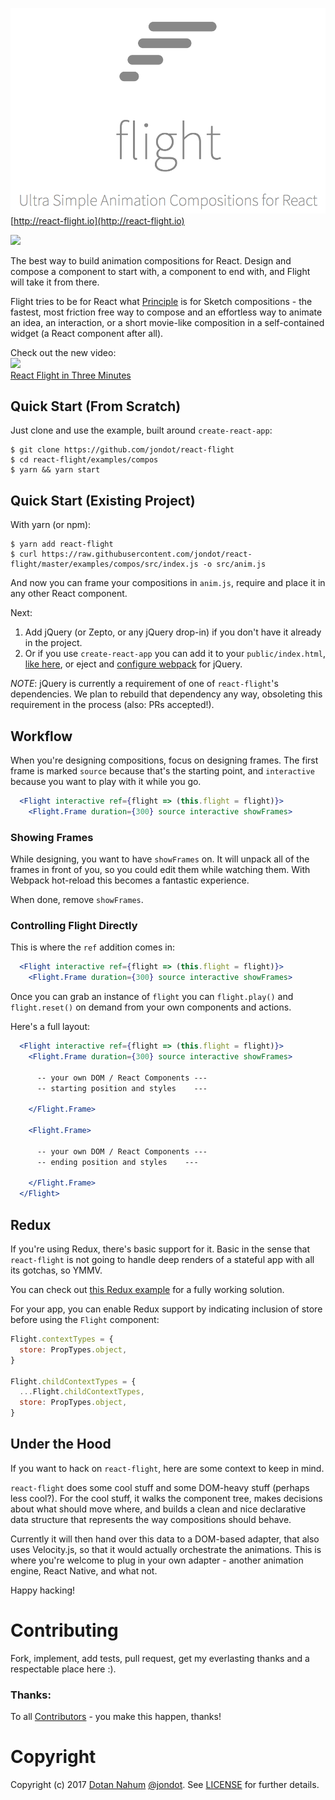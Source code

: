 ![](media/flight.png)
[http://react-flight.io](http://react-flight.io)

<img src="https://travis-ci.org/jondot/react-flight.svg?branch=master">

The best way to build animation compositions for React. Design and compose a
component to start with, a component to end with, and Flight will take it from
there.

Flight tries to be for React what [Principle](http://principleformac.com/) is
for Sketch compositions - the fastest, most friction free way to compose and an
effortless way to animate an idea, an interaction, or a short movie-like
composition in a self-contained widget (a React component after all).


Check out the new video:
<br/>
<a href="https://youtu.be/HBEn-KN_u04">
<img src="https://i.ytimg.com/vi/HBEn-KN_u04/hqdefault.jpg" width="240"/>
<br/>
React Flight in Three Minutes
</a>

## Quick Start (From Scratch)

Just clone and use the example, built around `create-react-app`:

```
$ git clone https://github.com/jondot/react-flight
$ cd react-flight/examples/compos
$ yarn && yarn start
```


## Quick Start (Existing Project)

With yarn (or npm):

```
$ yarn add react-flight
$ curl https://raw.githubusercontent.com/jondot/react-flight/master/examples/compos/src/index.js -o src/anim.js
```

And now you can frame your compositions in `anim.js`, require and place it in
any other React component.

Next:

1. Add jQuery (or Zepto, or any jQuery drop-in) if you don't have it already in the project.
2. Or if you use `create-react-app` you can add it to your `public/index.html`, [like here](examples/compos/public/index.html),
or eject and [configure webpack](https://webpack.github.io/docs/library-and-externals.html) for jQuery.

_NOTE_: jQuery is currently a requirement of one of `react-flight`'s dependencies.
We plan to rebuild that dependency any way, obsoleting this requirement in the
process (also: PRs accepted!).

## Workflow

When you're designing compositions, focus on designing frames. The
first frame is marked `source` because that's the starting point, and
`interactive` because you want to play with it while you go.

```jsx
  <Flight interactive ref={flight => (this.flight = flight)}>
    <Flight.Frame duration={300} source interactive showFrames>
```

### Showing Frames

While designing, you want to have `showFrames` on. It will unpack
all of the frames in front of you, so you could edit them while watching them. With
Webpack hot-reload this becomes a fantastic experience.

When done, remove `showFrames`.

### Controlling Flight Directly

This is where the `ref` addition comes in:

```jsx
  <Flight interactive ref={flight => (this.flight = flight)}>
    <Flight.Frame duration={300} source interactive showFrames>
```

Once you can grab an instance of `flight` you can `flight.play()` and `flight.reset()` on
demand from your own components and actions.

Here's a full layout:

```jsx
  <Flight interactive ref={flight => (this.flight = flight)}>
    <Flight.Frame duration={300} source interactive showFrames>

      -- your own DOM / React Components ---
      -- starting position and styles    ---

    </Flight.Frame>

    <Flight.Frame>

      -- your own DOM / React Components ---
      -- ending position and styles    ---

    </Flight.Frame>
  </Flight>
```





## Redux

If you're using Redux, there's basic support for it. Basic in the sense that `react-flight` is not
going to handle deep renders of a stateful app with all its gotchas, so YMMV.

You can check out [this Redux example](examples/compos-redux) for a fully working solution.


For your app, you can enable Redux support by indicating inclusion of store before using the `Flight` component:

```javascript
Flight.contextTypes = {
  store: PropTypes.object,
}

Flight.childContextTypes = {
  ...Flight.childContextTypes,
  store: PropTypes.object,
}
```



## Under the Hood

If you want to hack on `react-flight`, here are some context to keep in mind.

`react-flight` does some cool stuff and some DOM-heavy stuff (perhaps less cool?). For the cool stuff, it
walks the component tree, makes decisions about what should move where, and builds
a clean and nice declarative data structure that represents the way compositions should
behave.

Currently it will then hand over this data to a DOM-based adapter, that also uses Velocity.js,
so that it would actually orchestrate the animations. This is where you're welcome
to plug in your own adapter - another animation engine, React Native, and what not.

Happy hacking!


# Contributing

Fork, implement, add tests, pull request, get my everlasting thanks and a respectable place here :).


### Thanks:

To all [Contributors](https://github.com/jondot/react-flight/graphs/contributors) - you make this happen, thanks!


# Copyright

Copyright (c) 2017 [Dotan Nahum](http://gplus.to/dotan) [@jondot](http://twitter.com/jondot). See [LICENSE](LICENSE) for further details.
